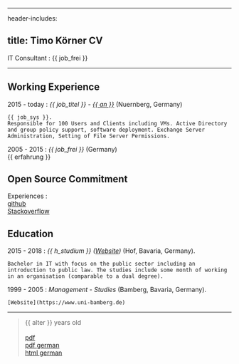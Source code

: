 
---
header-includes: <script src="../js.js" id= spr data-name="en"></script> <link rel="stylesheet" href="../style.css">

title: Timo Körner CV
---


 IT Consultant
:   {{ job_frei }}

---------------------------------

Working Experience
--------------------

2015 - today
:   *{{ job_titel }} -  [{{ an }}](http://www.abdnb.bayern.de/)*
    (Nuernberg, Germany)

    {{ job_sys }}.
    Responsible for 100 Users and Clients including VMs. Active Directory and group policy support, software deployment. Exchange Server Administration, Setting of File Server Permissions.

2005 - 2015
:   *{{ job_frei }}*
    (Germany)  
    {{ erfahrung }}

Open Source Commitment
--------------------
Experiences
:     
    [github](https://github.com/tik9)  
    [Stackoverflow](https://stackoverflow.com/users/1705829/timo)

Education
----------

2015 - 2018
:   *{{ h_studium }} ([Website](https://www.verwaltungsinformatiker.de))*
    (Hof, Bavaria, Germany).

    Bachelor in IT with focus on the public sector including an introduction to public law. The studies include some month of working in an organisation (comparable to a dual degree).

1999 - 2005
:   *Management - Studies* (Bamberg, Bavaria, Germany).

    [Website](https://www.uni-bamberg.de)

----

> {{ alter }} years old\
> \
> [pdf](cv_en.pdf)  
[pdf german](cv.pdf)  
> [html german](cv.html)